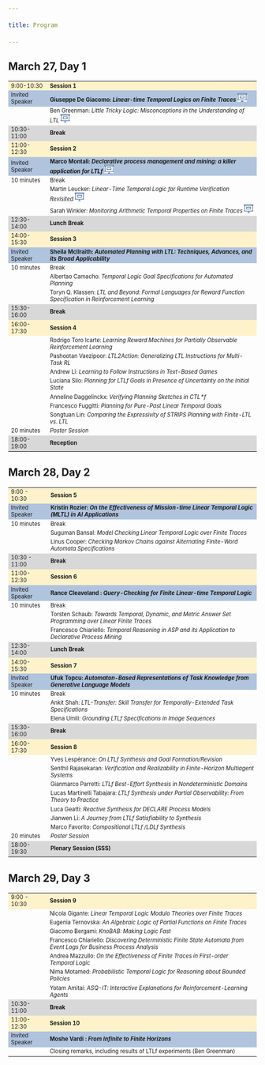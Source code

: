 ```yaml
---

title: Program

---
```

<h2>March 27, Day 1</h2>

<table style="font-size:80%">
  <tbody>
    <tr style="background-color:#FEF2CB">
      <td>9:00-10:30   </td>
      <td><b>Session 1</b> </td>
    </tr>
    <tr style="background-color:#B0C4DE">
      <td>Invited Speaker</td>
      <td><b> Giuseppe De Giacomo: <em>Linear-time Temporal Logics on Finite Traces</em></b> <a href="/assets/slides/degiacomo.pdf" target="_blank"><img class="paperlink" src="/assets/img/slide-img.png" title="slides"></a></td>
    </tr>
    <tr>
      <td></td>
      <td>Ben Greenman: <em>Little Tricky Logic: Misconceptions in the Understanding of LTL </em><a href="/assets/slides/Ben Greenman.pdf" target="_blank"><img class="paperlink" src="/assets/img/slide-img.png" title="slides"></a></td>
    </tr>
    <tr style="background-color:#D8D8D8">
      <td>10:30-11:00</td>
      <td><b>Break</b></td>
    </tr>
    <tr style="background-color:#FEF2CB">
      <td>11:00-12:30</td>
      <td><b>Session 2</b> </td>
    </tr>
    <tr style="background-color:#B0C4DE">
      <td>Invited Speaker</td>
      <td><b> Marco Montali: <em>Declarative process management and mining: a killer application for LTLf</em></b> <a href="/assets/slides/montalimarco.pdf" target="_blank"><img class="paperlink" src="/assets/img/slide-img.png" title="slides"></a></td>
    </tr>
    <tr>
      <td>10 minutes</td>
      <td>Break  </td>
    </tr>
    <tr>
      <td></td>
      <td>Martin Leucker: <em> Linear-Time Temporal Logic for Runtime Verification Revisited</em> <a href="/assets/slides/Martin Leucker.pdf" target="_blank"><img class="paperlink" src="/assets/img/slide-img.png" title="slides"></a></td>
    </tr>
    <tr>
      <td></td>
      <td>Sarah Winkler:<em> Monitoring Arithmetic Temporal Properties on Finite Traces </em> <a href="/assets/slides/Sarah Winkler.pdf" target="_blank"><img class="paperlink" src="/assets/img/slide-img.png" title="slides"></a></td>
    </tr>
    <tr style="background-color:#D8D8D8">
      <td>12:30-14:00</td>
      <td><b>Lunch Break</b></td>
    </tr>
    <tr style="background-color:#FEF2CB">
      <td>14:00-15:30</td>
      <td><b>Session 3</b> </td>
    </tr>
    <tr style="background-color:#B0C4DE">
      <td>Invited Speaker</td>
      <td><b> Sheila McIlraith: <em>Automated Planning with LTL: Techniques, Advances, and its Broad Applicability </em></b></td>
    </tr>
    <tr>
      <td>10 minutes</td>
      <td>Break  </td>
    </tr>
    <tr>
        <td></td>
        <td>Albertao Camacho: <em>Temporal Logic Goal Specifications for Automated Planning </em></td>
    </tr>
    <tr>
        <td></td>
        <td>Toryn Q. Klassen:  <em>LTL and Beyond: Formal Languages for Reward Function Specification in Reinforcement Learning </em></td>
    </tr>
    <tr style="background-color:#D8D8D8">
        <td>15:30-16:00</td>
        <td><b>Break</b></td>
    </tr>
    <tr style="background-color:#FEF2CB">
        <td>16:00-17:30</td>
        <td><b>Session 4  </b></td>
    </tr>
    <tr>
        <td></td>
        <td>Rodrigo Toro Icarte: <em> Learning Reward Machines for Partially Observable Reinforcement Learning </em></td>
    </tr>
    <tr>
        <td></td>
        <td>Pashootan Vaezipoor:<em> LTL2Action: Generalizing LTL Instructions for Multi-Task RL</em></td>
    </tr>
    <tr>
        <td></td>
        <td>Andrew Li: <em> Learning to Follow Instructions in Text-Based Games </em></td>
    </tr>
    <tr>
        <td></td>
        <td>Luciana Silo:<em> Planning for LTLf Goals in Presence of Uncertainty on the Initial State </em></td>
    </tr>
    <tr>
        <td></td>
        <td>Anneline Daggelinckx: <em> Verifying Planning Sketches in CTL*f</em></td>
    </tr>
    <tr>
        <td></td>
        <td>Francesco Fuggitti: <em>  Planning for Pure-Past Linear Temporal Goals </em></td>
    </tr>
    <tr>
        <td></td>
        <td>Songtuan Lin: <em> Comparing the Expressivity of STRIPS Planning with Finite-LTL vs. LTL</em></td>
    </tr>
    <tr>
        <td>20 minutes</td>
        <td> <em> Poster Session </em></td>
    </tr>
    <tr style="background-color:#D8D8D8">
        <td>18:00-19:00</td>
        <td><b>Reception</b></td>
    </tr>
  </tbody>
</table>

<h2>March 28, Day 2</h2>

<table style="font-size:80%">
  <tbody>
    <tr style="background-color:#FEF2CB">
      <td>9:00  - 10:30   </td>
      <td><b>Session 5</b> </td>
    </tr>
    <tr style="background-color:#B0C4DE">
      <td>Invited Speaker</td>
      <td><b> Kristin Rozier: <em>On the Effectiveness of Mission-time Linear Temporal Logic (MLTL) in AI Applications 
</em></b></td>
    </tr>
    <tr>
      <td>10 minutes</td>
      <td>Break  </td>
    </tr>
    <tr>
      <td></td>
      <td>Suguman Bansal: <em>Model Checking Linear Temporal Logic over Finite Traces </em></td>
    </tr>
    <tr>
      <td></td>
      <td>Linus Cooper: <em>Checking Markov Chains against Alternating Finite-Word Automata Specifications</em></td>
    </tr>
    <tr style="background-color:#D8D8D8">
      <td>10:30  - 11:00</td>
      <td><b>Break</b></td>
    </tr>
    <tr style="background-color:#FEF2CB">
      <td> 11:00-12:30</td>
      <td><b>Session 6</b> </td>
    </tr>
    <tr style="background-color:#B0C4DE">
      <td>Invited Speaker</td>
      <td><b>  Rance Cleaveland : <em>Query-Checking for Finite Linear-time Temporal Logic</em></b></td>
    </tr>
    <tr>
      <td>10 minutes</td>
      <td>Break </td>
    </tr>
    <tr>
      <td></td>
      <td>Torsten Schaub: <em> Towards Temporal, Dynamic, and Metric Answer Set Programming over Linear Finite Traces</em></td>
    </tr>
    <tr>
        <td></td>
        <td>Francesco Chiariello:<em> Temporal Reasoning in ASP and its Application to Declarative Process Mining</em></td>
    </tr>
        <tr style="background-color:#D8D8D8">
        <td>12:30-14:00</td>
        <td><b>Lunch Break</b></td>
    </tr>
        <tr style="background-color:#FEF2CB">
        <td>14:00-15:30</td>
        <td><b>Session 7</b></td>
    </tr>
    <tr style="background-color:#B0C4DE">
        <td>Invited Speaker</td>
        <td><b> Ufuk Topcu: <em>Automaton-Based Representations of Task Knowledge from Generative Language Models</em></b></td>
    </tr>
    <tr>
        <td>10 minutes</td>
        <td>Break </td>
    </tr>
    <tr>
        <td></td>
        <td>Ankit Shah: <em> LTL-Transfer: Skill Transfer for Temporally-Extended Task Specifications</em></td>
    </tr>
    <tr>
        <td></td>
        <td>Elena Umili:  <em>Grounding LTLf Specifications in Image Sequences</em></td>
    </tr>
    <tr style="background-color:#D8D8D8">
        <td>15:30-16:00</td>
        <td><b>Break</b></td>
    </tr>
        <tr style="background-color:#FEF2CB">
        <td>16:00-17:30</td>
        <td><b>Session 8  </b></td>
    </tr>
    <tr>
        <td></td>
        <td>Yves Lespérance: <em> On LTLf Synthesis and Goal Formation/Revision </em></td>
    </tr>
    <tr>
        <td></td>
        <td>Senthil Rajasekaran:<em> Verification and Realizability in Finite-Horizon Multiagent Systems </em></td>
    </tr>
    <tr>
        <td></td>
        <td>Gianmarco Parretti: <em> LTLf Best-Effort Synthesis in Nondeterministic Domains</em></td>
    </tr>
    <tr>
        <td></td>
        <td>Lucas Martinelli Tabajara:<em> LTLf Synthesis under Partial Observability: From Theory to Practice</em></td>
    </tr>
    <tr>
        <td></td>
        <td>Luca Geatti: <em>  Reactive Synthesis for DECLARE Process Models</em></td>
    </tr>
    <tr>
        <td></td>
        <td>Jianwen Li: <em>  A Journey from LTLf Satisfiability to Synthesis</em></td>
    </tr>
    <tr>
        <td></td>
        <td>Marco Favorito: <em>  Compositional LTLf /LDLf Synthesis</em></td>
    </tr>
    <tr>
        <td>20 minutes</td>
        <td> <em> Poster Session </em></td>
    </tr>
        <tr style="background-color:#D8D8D8">
        <td>18:00-19:30</td>
        <td><b>Plenary Session (SSS)</b></td>
    </tr>
  </tbody>
</table>

<h2>March 29, Day 3</h2>

<table style="font-size:80%">
  <tbody>
    <tr style="background-color:#FEF2CB">
      <td>9:00  - 10:30   </td>
      <td><b>Session 9</b> </td>
    </tr>
    <tr>
      <td></td>
      <td>Nicola Gigante: <em>Linear Temporal Logic Modulo Theories over Finite Traces</em></td>
    </tr>
    <tr>
        <td></td>
        <td>Eugenia Ternovska: <em>An Algebraic Logic of Partial Functions on Finite Traces</em></td>
    </tr>
    <tr>
        <td></td>
        <td>Giacomo Bergami: <em>KnoBAB: Making Logic Fast</em></td>
    </tr>
    <tr>
        <td></td>
        <td>Francesco Chiariello: <em>Discovering Deterministic Finite State Automata from Event Logs for Business Process Analysis</em></td>
    </tr>
    <tr>
        <td></td>
        <td>Andrea Mazzullo: <em>On the Effectiveness of Finite Traces in First-order Temporal Logic</em></td>
    </tr>
    <tr>
        <td></td>
        <td>Nima Motamed: <em>Probabilistic Temporal Logic for Reasoning about Bounded Policies</em></td>
    </tr>
    <tr>
        <td></td>
        <td>Yotam Amitai: <em>ASQ-IT: Interactive Explanations for Reinforcement-Learning Agents</em></td>
    </tr>
    <tr style="background-color:#D8D8D8">
      <td>10:30-11:00</td>
      <td><b>Break</b></td>
    </tr>
    <tr style="background-color:#FEF2CB">
      <td> 11:00-12:30</td>
      <td><b>Session 10</b></td>
    </tr>
    <tr style="background-color:#B0C4DE">
      <td>Invited Speaker</td>
      <td><b>  Moshe Vardi : <em>From Infinite to Finite Horizons </em></b></td>
    </tr>
    <tr>
      <td></td>
      <td>Closing remarks, including results of LTLf experiments (Ben Greenman) </td>
    </tr>
  </tbody>
</table>



